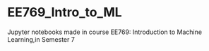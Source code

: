 # EE769_Intro_to_ML

Jupyter notebooks made in course EE769: Introduction to Machine Learning,in Semester 7
